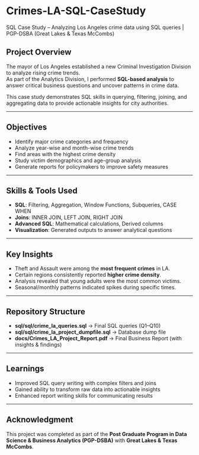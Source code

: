 # Crimes-LA-SQL-CaseStudy
SQL Case Study – Analyzing Los Angeles crime data using SQL queries | PGP-DSBA (Great Lakes &amp; Texas McCombs) 

##  Project Overview  
The mayor of Los Angeles established a new Criminal Investigation Division to analyze rising crime trends.  
As part of the Analytics Division, I performed **SQL-based analysis** to answer critical business questions and uncover patterns in crime data.  

This case study demonstrates SQL skills in querying, filtering, joining, and aggregating data to provide actionable insights for city authorities.

---

##  Objectives  
- Identify major crime categories and frequency  
- Analyze year-wise and month-wise crime trends  
- Find areas with the highest crime density  
- Study victim demographics and age-group analysis  
- Generate reports for policymakers to improve safety measures  

---

##  Skills & Tools Used  
- **SQL**: Filtering, Aggregation, Window Functions, Subqueries, CASE WHEN  
- **Joins**: INNER JOIN, LEFT JOIN, RIGHT JOIN  
- **Advanced SQL**: Mathematical calculations, Derived columns  
- **Visualization**: Generated outputs to answer analytical questions  

---

##  Key Insights  
- Theft and Assault were among the **most frequent crimes** in LA.  
- Certain regions consistently reported **higher crime density**.  
- Analysis revealed that young adults were the most common victims.  
- Seasonal/monthly patterns indicated spikes during specific times.  

---

##  Repository Structure  

- **sql/sql/crime_la_queries.sql** → Final SQL queries (Q1–Q10)
- **sql/sql/crime_la_project_dumpfile.sql** → Database dump file
- **docs/Crimes_LA_Project_Report.pdf** → Final Business Report (with insights & findings)
 

---

##  Learnings  
- Improved SQL query writing with complex filters and joins  
- Gained ability to transform raw data into actionable insights  
- Enhanced report writing skills for communicating results  

---

##  Acknowledgment  
This project was completed as part of the **Post Graduate Program in Data Science & Business Analytics (PGP-DSBA)** with **Great Lakes & Texas McCombs**.  


